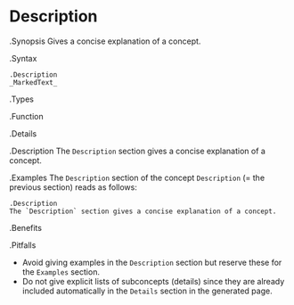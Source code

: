 # Description

.Synopsis
Gives a concise explanation of a concept.

.Syntax
```
.Description
_MarkedText_
```

.Types

.Function

.Details

.Description
The `Description` section gives a concise explanation of a concept.

.Examples
The `Description` section of the concept `Description` (= the previous section) reads as follows:

```
.Description
The `Description` section gives a concise explanation of a concept.
```

.Benefits

.Pitfalls

*  Avoid giving examples in the `Description` section but reserve these for the `Examples` section.
*  Do not give explicit lists of subconcepts (details) since they are already included automatically in the `Details` section in the generated page.

